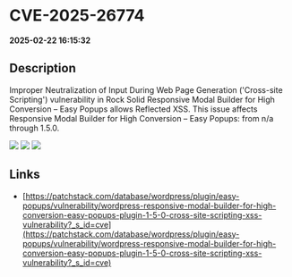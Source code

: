 # CVE-2025-26774

**2025-02-22 16:15:32**

## Description
Improper Neutralization of Input During Web Page Generation ('Cross-site Scripting') vulnerability in Rock Solid Responsive Modal Builder for High Conversion – Easy Popups allows Reflected XSS. This issue affects Responsive Modal Builder for High Conversion – Easy Popups: from n/a through 1.5.0.

![](https://img.shields.io/static/v1?label=Score&message=7.1&color=red)
![](https://img.shields.io/static/v1?label=Severity&message=HIGH&color=red)
![](https://img.shields.io/static/v1?label=CWE&message=XSS&color=green)

## Links
- [https://patchstack.com/database/wordpress/plugin/easy-popups/vulnerability/wordpress-responsive-modal-builder-for-high-conversion-easy-popups-plugin-1-5-0-cross-site-scripting-xss-vulnerability?_s_id=cve](https://patchstack.com/database/wordpress/plugin/easy-popups/vulnerability/wordpress-responsive-modal-builder-for-high-conversion-easy-popups-plugin-1-5-0-cross-site-scripting-xss-vulnerability?_s_id=cve)
